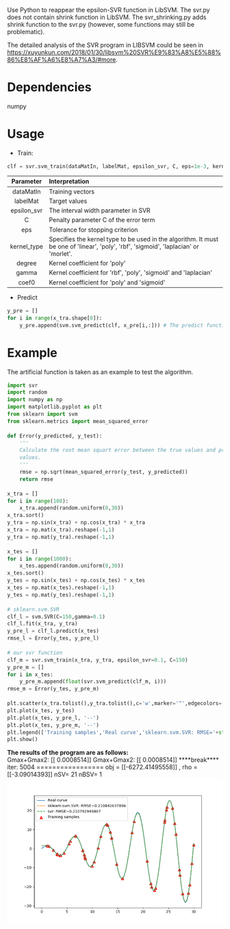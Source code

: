 Use Python to reappear the epsilon-SVR function in LibSVM. The svr.py does not
contain shrink function in LibSVM. The svr_shrinking.py adds shrink function to
the svr.py (however, some functions may still be problematic).  

The detailed analysis of the SVR program in LIBSVM could be seen in https://xuyunkun.com/2018/01/30/libsvm%20SVR%E9%83%A8%E5%88%86%E8%AF%A6%E8%A7%A3/#more.  


# Dependencies
numpy

# Usage
* Train:
```python
clf = svr.svm_train(dataMatIn, labelMat, epsilon_svr, C, eps=1e-3, kernel_type='rbf', degree=3, gamma=0.1, coef0=0.0)
```  
|Parameter|Interpretation|
|:-:|:-|
|dataMatIn|Training vectors|
|labelMat|Target values|
|epsilon_svr|The interval width parameter in SVR|
|C|Penalty parameter C of the error term|
|eps|Tolerance for stopping criterion|
|kernel_type|Specifies the kernel type to be used in the algorithm. It must be one of 'linear', 'poly', 'rbf', 'sigmoid', 'laplacian' or 'morlet'. |
|degree|Kernel coefficient for 'poly'|
|gamma|Kernel coefficient for 'rbf', 'poly', 'sigmoid' and 'laplacian'|
|coef0|Kernel coefficient for 'poly' and 'sigmoid'|

* Predict
```python
y_pre = []
for i in range(x_tra.shape[0]):
    y_pre.append(svm.svm_predict(clf, x_pre[i,:])) # The predict function can only predict a set of data.
```


# Example
The artificial function is taken as an example to test the algorithm.
```python
import svr
import random
import numpy as np
import matplotlib.pyplot as plt
from sklearn import svm
from sklearn.metrics import mean_squared_error

def Error(y_predicted, y_test):
    '''
    Calculate the root mean squart error between the true values and predicted
    values.
    '''
    rmse = np.sqrt(mean_squared_error(y_test, y_predicted))
    return rmse

x_tra = []
for i in range(100):
    x_tra.append(random.uniform(0,30))
x_tra.sort()
y_tra = np.sin(x_tra) + np.cos(x_tra) * x_tra
x_tra = np.mat(x_tra).reshape(-1,1)
y_tra = np.mat(y_tra).reshape(-1,1)

x_tes = []
for i in range(1000):
    x_tes.append(random.uniform(0,30))
x_tes.sort()
y_tes = np.sin(x_tes) + np.cos(x_tes) * x_tes
x_tes = np.mat(x_tes).reshape(-1,1)
y_tes = np.mat(y_tes).reshape(-1,1)

# sklearn.svm.SVR
clf_l = svm.SVR(C=150,gamma=0.1)
clf_l.fit(x_tra, y_tra)
y_pre_l = clf_l.predict(x_tes)
rmse_l = Error(y_tes, y_pre_l)

# our svr function
clf_m = svr.svm_train(x_tra, y_tra, epsilon_svr=0.1, C=150)
y_pre_m = []
for i in x_tes:
    y_pre_m.append(float(svr.svm_predict(clf_m, i)))
rmse_m = Error(y_tes, y_pre_m)

plt.scatter(x_tra.tolist(),y_tra.tolist(),c='w',marker='^',edgecolors='g',linewidths=2)
plt.plot(x_tes, y_tes)
plt.plot(x_tes, y_pre_l, '--')
plt.plot(x_tes, y_pre_m, '--')
plt.legend(['Training samples','Real curve','sklearn.svm.SVR: RMSE='+str(rmse_l),'svr: RMSE='+str(rmse_m)])
plt.show()
```
**The results of the program are as follows:**  
Gmax+Gmax2:  [[ 0.0008514]]
Gmax+Gmax2:  [[ 0.0008514]]
\*\*\*\*break\*\*\*\*
iter:  5004
 \=\=\=\=\=\=\=\=\=\=\=\=\=\=\=\=\=
obj =  [[-6272.41495558]] , rho =  [[-3.09014393]]
nSV= 21 	 nBSV= 1
![Loading...](https://raw.githubusercontent.com/KunBB/LibSVM_SVR_python/master/Example/Figure_1.png)
